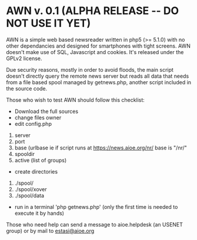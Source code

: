 
# AWN v. 0.1 (ALPHA RELEASE -- DO NOT USE IT YET)

AWN is a simple web based newsreader written in php5 (>= 5.1.0) with no other dependancies and designed for smartphones with tight screens. 
AWN doesn't make use of SQL, Javascript and cookies. It's released under the GPLv2 license.

Due security reasons, mostly in order to avoid floods, the main script doesn't directly query the remote news server but reads all data that needs from a file based spool managed by getnews.php, 
another script included in the source code. 

Those who wish to test AWN should follow this checklist:

* Download the full sources
* change files owner
* edit config.php
1. server
2. port
3. base (urlbase ie if script runs at  https://news.aioe.org/nr/ base is "/nr/"
4. spooldir
5. active (list of groups)

* create directories
1. ./spool/
2. ./spool/xover
3. ./spool/data  

* run in a terminal 'php getnews.php' (only the first time is needed to execute it by hands)

Those who need help can send a message to aioe.helpdesk (an USENET group) or by mail to estasi@aioe.org

